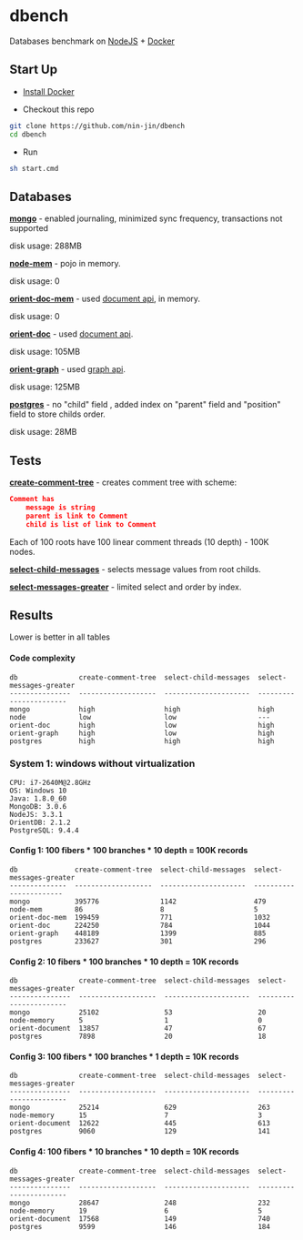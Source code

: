 # dbench
Databases benchmark on [NodeJS](https://nodejs.org/) + [Docker](https://docs.docker.com/)

## Start Up

* [Install Docker](https://docs.docker.com/installation/)

* Checkout this repo

```sh
git clone https://github.com/nin-jin/dbench
cd dbench
```

* Run

```sh
sh start.cmd
```

## Databases

**[mongo](https://www.mongodb.org/)** - enabled journaling, minimized sync frequency, transactions not supported

disk usage: 288MB

**[node-mem](https://nodejs.org/)** - pojo in memory.

disk usage: 0

**[orient-doc-mem](http://orientdb.com/)** - used [document api](http://orientdb.com/docs/2.1/Choosing-between-Graph-or-Document-API.html#document-api), in memory. 

disk usage: 0

**[orient-doc](http://orientdb.com/)** - used [document api](http://orientdb.com/docs/2.1/Choosing-between-Graph-or-Document-API.html#document-api). 

disk usage: 105MB

**[orient-graph](http://orientdb.com/)** - used [graph api](http://orientdb.com/docs/2.1/Choosing-between-Graph-or-Document-API.html#graph-api). 

disk usage: 125MB

**[postgres](http://www.postgresql.org/)** - no "child" field , added index on "parent" field and "position" field to store childs order.

disk usage: 28MB

## Tests

**[create-comment-tree](./test/create-comment-tree.js)** - creates comment tree with scheme:

```json
Comment has
	message is string
	parent is link to Comment
	child is list of link to Comment
```

Each of 100 roots have 100 linear comment threads (10 depth) - 100K nodes.

**[select-child-messages](./test/select-child-messages.js)** - selects message values from root childs.

**[select-messages-greater](./test/select-messages-greater.js)** - limited select and order by index.

## Results

Lower is better in all tables

#### Code complexity

```
db               create-comment-tree  select-child-messages  select-messages-greater
---------------  -------------------  ---------------------  -----------------------
mongo            high                 high                   high
node             low                  low                    ---
orient-doc       high                 low                    high
orient-graph     high                 low                    high
postgres         high                 high                   high
```

### System 1: windows without virtualization

```
CPU: i7-2640M@2.8GHz
OS: Windows 10
Java: 1.8.0_60
MongoDB: 3.0.6
NodeJS: 3.3.1
OrientDB: 2.1.2
PostgreSQL: 9.4.4
```

#### Config 1: 100 fibers * 100 branches * 10 depth = 100K records

```
db              create-comment-tree  select-child-messages  select-messages-greater
--------------  -------------------  ---------------------  -----------------------
mongo           395776               1142                   479
node-mem        86                   8                      5
orient-doc-mem  199459               771                    1032
orient-doc      224250               784                    1044
orient-graph    448189               1399                   885
postgres        233627               301                    296
```

#### Config 2: 10 fibers * 100 branches * 10 depth = 10K records

```
db               create-comment-tree  select-child-messages  select-messages-greater
---------------  -------------------  ---------------------  -----------------------
mongo            25102                53                     20
node-memory      5                    1                      0
orient-document  13857                47                     67
postgres         7898                 20                     18
```

#### Config 3: 100 fibers * 100 branches * 1 depth = 10K records

```
db               create-comment-tree  select-child-messages  select-messages-greater
---------------  -------------------  ---------------------  -----------------------
mongo            25214                629                    263
node-memory      15                   7                      3
orient-document  12622                445                    613
postgres         9060                 129                    141
```

#### Config 4: 100 fibers * 10 branches * 10 depth = 10K records

```
db               create-comment-tree  select-child-messages  select-messages-greater
---------------  -------------------  ---------------------  -----------------------
mongo            28647                248                    232
node-memory      19                   6                      5
orient-document  17568                149                    740
postgres         9599                 146                    184
```

